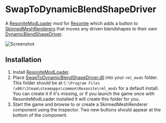 # SwapToDynamicBlendShapeDriver

A [ResoniteModLoader](https://github.com/resonite-modding-group/ResoniteModLoader) mod for [Resonite](https://resonite.com/) which adds a button to [SkinnedMeshRenderers](https://wiki.resonite.com/Component:SkinnedMeshRenderer) that moves any driven blendshapes to their own [DynamicBlendShapeDriver](https://wiki.resonite.com/Component:DynamicBlendShapeDriver).

![Screenshot](https://github.com/user-attachments/assets/1ade394b-d6a5-4970-8a63-563f1bddbab0)

## Installation
1. Install [ResoniteModLoader](https://github.com/resonite-modding-group/ResoniteModLoader).
2. Place [SwapToDynamicBlendShapeDriver.dll](https://github.com/djsime1/SwapToDynamicBlendShapeDriver/releases/latest/download/SwapToDynamicBlendShapeDriver.dll) into your `rml_mods` folder. This folder should be at `C:\Program Files (x86)\Steam\steamapps\common\Resonite\rml_mods` for a default install. You can create it if it's missing, or if you launch the game once with ResoniteModLoader installed it will create this folder for you.
3. Start the game and browse to or create a SkinnedMeshRenderer component using the Inspector. Two new buttons should appear at the bottom of the component.